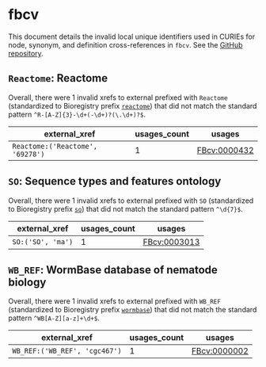 # fbcv

This document details the invalid local unique identifiers used in CURIEs
for node, synonym, and definition cross-references in `fbcv`. See the [GitHub repository](https://github.com/FlyBase/flybase-controlled-vocabulary).


## `Reactome`: Reactome

Overall, there were 1 invalid
xrefs to external prefixed with `Reactome` (standardized to Bioregistry
prefix [`reactome`](https://bioregistry.io/reactome)) that
did not match the standard pattern `^R-[A-Z]{3}-\d+(-\d+)?(\.\d+)?$`.

| external_xref                    |   usages_count | usages                                                      |
|----------------------------------|----------------|-------------------------------------------------------------|
| `Reactome:('Reactome', '69278')` |              1 | [FBcv:0000432](http://purl.obolibrary.org/obo/FBcv_0000432) |

## `SO`: Sequence types and features ontology

Overall, there were 1 invalid
xrefs to external prefixed with `SO` (standardized to Bioregistry
prefix [`so`](https://bioregistry.io/so)) that
did not match the standard pattern `^\d{7}$`.

| external_xref     |   usages_count | usages                                                      |
|-------------------|----------------|-------------------------------------------------------------|
| `SO:('SO', 'ma')` |              1 | [FBcv:0003013](http://purl.obolibrary.org/obo/FBcv_0003013) |

## `WB_REF`: WormBase database of nematode biology

Overall, there were 1 invalid
xrefs to external prefixed with `WB_REF` (standardized to Bioregistry
prefix [`wormbase`](https://bioregistry.io/wormbase)) that
did not match the standard pattern `^WB[A-Z][a-z]+\d+$`.

| external_xref                 |   usages_count | usages                                                      |
|-------------------------------|----------------|-------------------------------------------------------------|
| `WB_REF:('WB_REF', 'cgc467')` |              1 | [FBcv:0000002](http://purl.obolibrary.org/obo/FBcv_0000002) |


